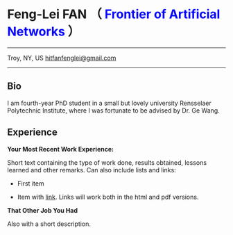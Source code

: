 Feng-Lei FAN （<span style="color:blue;"> Frontier of Artificial Networks </span>）
============

-------------------     ----------------------------
Troy, NY, US              hitfanfenglei@gmail.com                  
-------------------     ----------------------------

Bio
---------

I am fourth-year PhD student in a small but lovely university Rensselaer Polytechnic Institute, where I was fortunate to be advised by Dr. Ge Wang. 


Experience
----------

**Your Most Recent Work Experience:**

Short text containing the type of work done, results obtained,
lessons learned and other remarks. Can also include lists and
links:

* First item

* Item with [link](http://www.example.com). Links will work both in
  the html and pdf versions.

**That Other Job You Had**

Also with a short description.

